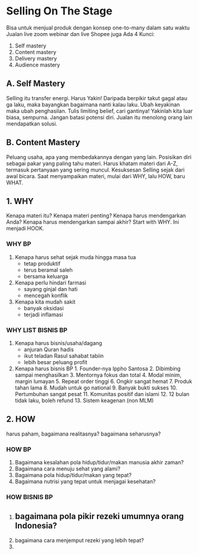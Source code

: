 # Selling On The Stage
Bisa untuk menjual produk dengan konsep one-to-many dalam satu waktu
Jualan live zoom webinar dan live Shopee juga
 Ada 4 Kunci:
 1. Self mastery
 2. Content mastery
 3. Delivery mastery
 4. Audience mastery

## A. Self Mastery
Selling itu transfer energi. Harus Yakin! Daripada berpikir takut gagal atau ga laku, maka bayangkan bagaimana nanti kalau laku. Ubah keyakinan maka ubah penghasilan. Tulis limiting belief, cari gantinya!
Yakinlah kita luar biasa, sempurna. Jangan batasi potensi diri. Jualan itu menolong orang lain mendapatkan solusi. 
## B. Content Mastery
Peluang usaha, apa yang membedakannya dengan yang lain. Posisikan diri sebagai pakar yang paling tahu materi. Harus khatam materi dari A-Z, termasuk pertanyaan yang sering muncul. Kesuksesan Selling sejak dari awal bicara. Saat menyampaikan materi, mulai dari WHY, lalu HOW, baru WHAT. 
## 1. WHY
Kenapa materi itu? Kenapa materi penting? Kenapa harus mendengarkan Anda? Kenapa harus mendengarkan sampai akhir? Start with WHY. Ini menjadi HOOK.
### WHY BP
1. Kenapa harus sehat sejak muda hingga masa tua
	- tetap produktif
	- terus beramal saleh
	- bersama keluarga
2.  Kenapa perlu hindari farmasi
	- sayang ginjal dan hati
	- mencegah konflik 
3. Kenapa kita mudah sakit
	- banyak oksidasi
	- terjadi inflamasi
### WHY LIST BISNIS BP
1. Kenapa harus bisnis/usaha/dagang
	- anjuran Quran hadis
	- ikut teladan Rasul sahabat tabiin
	- lebih besar peluang profit
2. Kenapa harus bisnis BP
	   1. Founder-nya Ippho Santosa 
	   2. Dibimbing sampai menghasilkan
	   3. Mentornya fokus dan total
	   4. Modal minim, margin lumayan
	   5. Repeat order tinggi
	   6. Ongkir sangat hemat
	   7. Produk tahan lama
	   8. Mudah untuk go national
	   9. Banyak bukti sukses
	   10. Pertumbuhan sangat pesat
	   11. Komunitas positif dan islami
	   12. 12 bulan tidak laku, boleh refund
	   13. Sistem keagenan (non MLM)
## 2. HOW 
harus paham, bagaimana realitasnya? bagaimana seharusnya?
### HOW BP 
1. Bagaimana kesalahan pola hidup/tidur/makan manusia akhir zaman?
2. Bagaimana cara menuju sehat yang alami?
3. Bagaimana pola hidup/tidur/makan yang tepat?
4. Bagaimana nutrisi yang tepat untuk menjagai kesehatan?
### HOW BISNIS BP
1. bagaimana pola pikir rezeki umumnya orang Indonesia?
	-  
2. bagaimana cara menjemput rezeki yang lebih tepat?
3. 